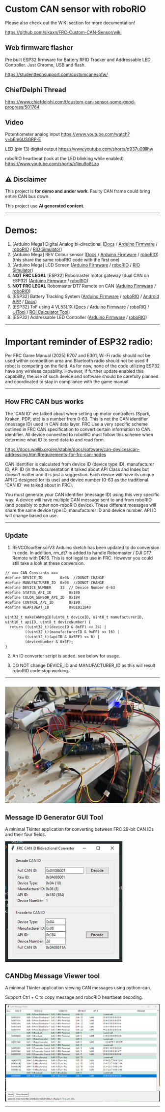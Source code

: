 
# Custom CAN sensor with roboRIO

Please also check out the WiKi section for more documentation!

https://github.com/sikaxn/FRC-Custom-CAN-Sensor/wiki

## Web firmware flasher

Pre built ESP32 firmware for Battery RFID Tracker and Addressable LED Controller. Just Chrome, USB and flash.

https://studenttechsupport.com/customcanespfw/

## ChiefDelphi Thread
https://www.chiefdelphi.com/t/custom-can-sensor-some-good-progress/501764

## Video

Potentiometer analog input
https://www.youtube.com/watch?v=bEm6USGRP-E

LED (pin 13) digital output
https://www.youtube.com/shorts/q937u09llhw

roboRIO heartbeat (look at the LED blinking while enabled)
https://www.youtube.com/shorts/c1ieu9o8Lzo



## ⚠️ Disclaimer

This project is **for demo and under work**. Faulty CAN frame could bring entire CAN bus down. 

This project use **AI generated content**. 

---
# Demos:

1. [Arduino Mega] Digital Analog bi-directional ([Docs](Arduino/readme.md) / [Arduino Firmware](Arduino/Digital_Analog/) / [roboRIO](roboRIO/can-test/) / [RIO Simulator](scripts/ADrioSIm.py))
2. [Arduino Mega] REV Colour sensor  ([Docs](Arduino/readme.md) / [Arduino Firmware](Arduino/REVColourSensorV3/) / [roboRIO](roboRIO/can-test/)) (this share the same roboRIO code with the first one)
3. [Arduino Mega] LCD Screen  ([Arduino Firmware](Arduino/LCD/) / [roboRIO](roboRIO/can-LCD/) / [RIO Simulator](scripts/LCDSendRIOSIM.py))
4. **NOT FRC LEGAL** [ESP32] Robomaster motor gateway (dual CAN on ESP32)  ([Arduino Firmware](Arduino/RM_stuff/) / [roboRIO](roboRIO/djimotor/))
5. **NOT FRC LEGAL** Robomaster DT7 Remote on CAN  ([Arduino Firmware](Arduino/RM_stuff/) / [roboRIO](roboRIO/dt7/))
6. [ESP32] Battery Tracking System ([Arduino Firmware](Arduino/Battery_Tracking/batteryReaderAutoPD/) / [roboRIO](roboRIO/batteryReader/) / [Android APP](https://github.com/sikaxn/FRC-RFID-Battery-Reader) / [Docs](Arduino/Battery_Tracking/readme.md))
7. [ESP32] ToF using 4 VL53L1X ([Docs](Arduino/ToF/readme.md) / [Arduino Firmware](Arduino/ToF/laserCANx4/) / [roboRIO](roboRIO/ToF/) / [UITool](scripts/ToFReaderROI.py) / [ROI Calculator Tool](scripts/TofRIOCalc.py))
8. [ESP32] Addressable LED Controller ([Arduino Firmware](Arduino/addressableLED/) / [roboRIO](roboRIO/addressableLED/))

---

# Important reminder of ESP32 radio:

Per FRC Game Manual (2025) R707 and E301, Wi-Fi radio should not be used within competition area and Bluetooth radio should not be used if robot is competing on the field. As for now, none of the code utilizing ESP32 have any wireless capability. However, if further update enabled this capability, the use of such device and software should be carefully planned and coordinated to stay in compliance with the game manual. 

---
## How FRC CAN bus works

The 'CAN ID' we talked about when setting up motor controllers (Spark, Kraken, PDP, etc) is a number from 0-63. This is not the CAN identifier (message ID) used in CAN data layer. FRC Use a very specific scheme outlined in FRC CAN specification to convert certain information to CAN identifier. All device connected to roboRIO must follow this scheme when determine what ID to send data to and read form.

https://docs.wpilib.org/en/stable/docs/software/can-devices/can-addressing.html#requirements-for-frc-can-nodes

CAN identifier is calculated from device ID (device type ID), manufacturer ID, API ID (in the documentation it talked about API Class and Index but doesn't matter and it is just a suggestion. Each device will have its unique API ID designed for its use) and device number (0-63 as the traditional 'CAN ID' we talked about in FRC). 

You must generate your CAN identifier (message ID) using this very specific way. A device will have multiple CAN message sent to and from roboRIO (and possibly to other non-roboRIO device). These different messages will share the same device type ID, manufacturer ID and device number. API ID will change based on use. 

---
## Update

1. REVCOlourSensorV3 Arduino sketch has been updated to do conversion in code. In addition, rm_dt7 is added to handle Robomaster / DJI DT7 Remote with DR16. This is not legal to use in FRC. However you could still take a look at these conversion. 

```
// === CAN Constants ===
#define DEVICE_ID        0x0A  //DONOT CHANGE
#define MANUFACTURER_ID  0x08  //DONOT CHANGE
#define DEVICE_NUMBER    33  // Device Number 0-63
#define STATUS_API_ID        0x180
#define COLOR_SENSOR_API_ID  0x184
#define CONTROL_API_ID       0x190
#define HEARTBEAT_ID         0x01011840

uint32_t makeCANMsgID(uint8_t deviceID, uint8_t manufacturerID, uint16_t apiID, uint8_t deviceNumber) {
  return ((uint32_t)(deviceID & 0xFF) << 24) |
         ((uint32_t)(manufacturerID & 0xFF) << 16) |
         ((uint32_t)(apiID & 0x3FF) << 6) |
         (deviceNumber & 0x3F);
}
```
2. An ID converter script is added. see below for usage.

3. DO NOT change DEVICE_ID and MANUFACTURER_ID as this will result roboRIO code stop working. 

---
![image](img/img.jpg)
---

## **Message ID Generator GUI Tool**

A minimal Tkinter application for converting between FRC 29-bit CAN IDs and their four fields.

![image](/img/gen.JPG)

## **CANDbg Message Viewer tool**

A minimal Tkinter application viewing CAN messages using python-can.

Support Ctrl + C to copy message and roboRIO heartbeat decoding.

![image](/img/candbg.png)


---
